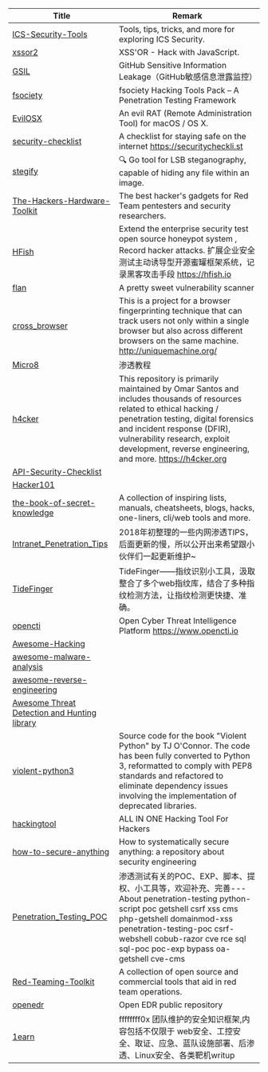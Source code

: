 | Title                                                        | Remark |
| ------------------------------------------------------------ | ------ |
| [ICS-Security-Tools](https://github.com/ITI/ICS-Security-Tools) |  Tools, tips, tricks, and more for exploring ICS Security.      |
|[xssor2](https://github.com/evilcos/xssor2)|XSS'OR - Hack with JavaScript.|
|[GSIL](https://github.com/FeeiCN/GSIL)|GitHub Sensitive Information Leakage（GitHub敏感信息泄露监控）|
|[fsociety](https://github.com/Manisso/fsociety)|fsociety Hacking Tools Pack – A Penetration Testing Framework|
|[EvilOSX](https://github.com/Marten4n6/EvilOSX)|An evil RAT (Remote Administration Tool) for macOS / OS X.|
|[security-checklist](https://github.com/brianlovin/security-checklist)|A checklist for staying safe on the internet https://securitycheckli.st|
|[stegify](https://github.com/DimitarPetrov/stegify)|🔍 Go tool for LSB steganography, capable of hiding any file within an image.|
|[The-Hackers-Hardware-Toolkit](https://github.com/yadox666/The-Hackers-Hardware-Toolkit)|The best hacker's gadgets for Red Team pentesters and security researchers.|
|[HFish](https://github.com/hacklcx/HFish)|Extend the enterprise security test open source honeypot system , Record hacker attacks. 扩展企业安全测试主动诱导型开源蜜罐框架系统，记录黑客攻击手段 https://hfish.io|
|[flan](https://github.com/cloudflare/flan)|A pretty sweet vulnerability scanner|
|[cross_browser](https://github.com/Song-Li/cross_browser)|This is a project for a browser fingerprinting technique that can track users not only within a single browser but also across different browsers on the same machine. http://uniquemachine.org/|
|[Micro8](https://github.com/Micropoor/Micro8)|渗透教程|
|[h4cker](https://github.com/The-Art-of-Hacking/h4cker)|This repository is primarily maintained by Omar Santos and includes thousands of resources related to ethical hacking / penetration testing, digital forensics and incident response (DFIR), vulnerability research, exploit development, reverse engineering, and more. https://h4cker.org|
|[API-Security-Checklist](https://github.com/shieldfy/API-Security-Checklist)||
|[Hacker101](https://github.com/Hacker0x01/hacker101)||
|[the-book-of-secret-knowledge](https://github.com/trimstray/the-book-of-secret-knowledge)|A collection of inspiring lists, manuals, cheatsheets, blogs, hacks, one-liners, cli/web tools and more.|
|[Intranet_Penetration_Tips](https://github.com/Ridter/Intranet_Penetration_Tips)|2018年初整理的一些内网渗透TIPS，后面更新的慢，所以公开出来希望跟小伙伴们一起更新维护~|
|[TideFinger](https://github.com/TideSec/TideFinger)|TideFinger——指纹识别小工具，汲取整合了多个web指纹库，结合了多种指纹检测方法，让指纹检测更快捷、准确。|
|[opencti](https://github.com/OpenCTI-Platform/opencti)|Open Cyber Threat Intelligence Platform https://www.opencti.io|
|[Awesome-Hacking](https://github.com/Hack-with-Github/Awesome-Hacking)||
|[awesome-malware-analysis](https://github.com/rshipp/awesome-malware-analysis)||
|[awesome-reverse-engineering](https://github.com/alphaSeclab/awesome-reverse-engineering)||
|[Awesome Threat Detection and Hunting library](https://github.com/threat-hunting/awesome_Threat-Hunting)||
|[violent-python3](https://github.com/EONRaider/violent-python3)|Source code for the book "Violent Python" by TJ O'Connor. The code has been fully converted to Python 3, reformatted to comply with PEP8 standards and refactored to eliminate dependency issues involving the implementation of deprecated libraries.|
|[hackingtool](https://github.com/Z4nzu/hackingtool)|ALL IN ONE Hacking Tool For Hackers|
|[how-to-secure-anything](https://github.com/veeral-patel/how-to-secure-anything)|How to systematically secure anything: a repository about security engineering|
|[Penetration_Testing_POC](https://github.com/Mr-xn/Penetration_Testing_POC)|渗透测试有关的POC、EXP、脚本、提权、小工具等，欢迎补充、完善---About penetration-testing python-script poc getshell csrf xss cms php-getshell domainmod-xss penetration-testing-poc csrf-webshell cobub-razor cve rce sql sql-poc poc-exp bypass oa-getshell cve-cms|
|[Red-Teaming-Toolkit](https://github.com/infosecn1nja/Red-Teaming-Toolkit)|A collection of open source and commercial tools that aid in red team operations.|
|[openedr](https://github.com/ComodoSecurity/openedr)|Open EDR public repository|
|[1earn](https://github.com/ffffffff0x/1earn)|ffffffff0x 团队维护的安全知识框架,内容包括不仅限于 web安全、工控安全、取证、应急、蓝队设施部署、后渗透、Linux安全、各类靶机writup|
